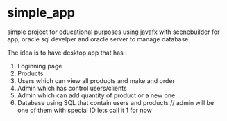 # simple_app
simple project for educational purposes
using javafx with scenebuilder for app, oracle sql develper and oracle server to manage database

The idea is to have desktop app that has : 
1. Loginning page
2. Products 
3. Users which can view all products and make and order
4. Admin which has control users/clients
5. Admin which can add quantity of product or a new one 
6. Database using SQL that contain users and products // admin will be one of them with special ID lets call it 1 for now
